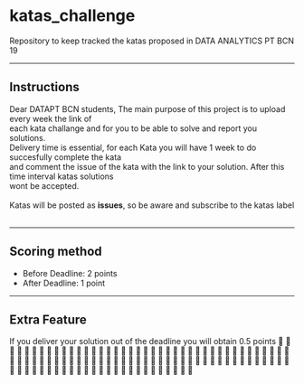 # katas_challenge
Repository to keep tracked the katas proposed in DATA ANALYTICS PT BCN 19
___
## Instructions

Dear DATAPT BCN students, The main purpose of this project is to upload every week the link of <br>
each kata challange and for you to be able to solve and report you solutions.<br>
Delivery time is essential, for each Kata you will have 1 week to do succesfully complete the kata<br>
and comment the issue of the kata with the link to your solution. After this time interval katas solutions <br>
wont be accepted.<br><br>
Katas will be posted as **issues**, so be aware and subscribe to the katas label<br><br>

___
## Scoring method
* Before Deadline: 2 points
* After Deadline: 1 point

___
## Extra Feature
If you deliver your solution out of the deadline you will obtain 0.5 points :dancer: :man_dancing: :dancer: :man_dancing: :dancer: :man_dancing: :dancer: :man_dancing: :dancer: :man_dancing: :dancer: :man_dancing: :dancer: :man_dancing: :dancer: :man_dancing: :dancer: :man_dancing: :dancer: :man_dancing: :dancer: :man_dancing: :dancer: :man_dancing: :dancer: :man_dancing: :dancer: :man_dancing: :dancer: :man_dancing: :dancer: :man_dancing: :dancer: :man_dancing: :dancer: :man_dancing: :dancer: :man_dancing: :dancer: :man_dancing: :dancer: :man_dancing: :dancer: :man_dancing: :dancer: :man_dancing: :dancer: :man_dancing: :dancer: :man_dancing: :dancer: :man_dancing: :dancer: :man_dancing: :dancer: :man_dancing: :dancer: :man_dancing: :dancer: :man_dancing: :dancer: :man_dancing: :dancer: :man_dancing: :dancer: :man_dancing: :dancer: :man_dancing: :dancer: :man_dancing: :dancer: :man_dancing: :dancer: :man_dancing: :dancer: :man_dancing: :dancer: :man_dancing: :dancer: :man_dancing: :dancer: :man_dancing: :dancer: :man_dancing: :dancer: :man_dancing: :dancer: :man_dancing: :dancer: :man_dancing: :dancer: :man_dancing: :dancer: :man_dancing: :dancer: :man_dancing: :dancer: :man_dancing: :dancer: :man_dancing: :dancer: :man_dancing: :dancer: 
